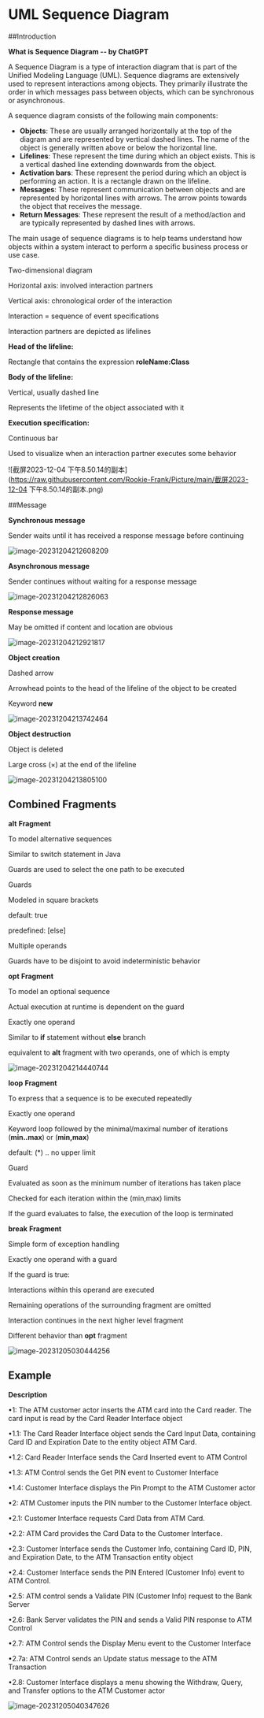 # UML Sequence Diagram

##Introduction

**What is Sequence Diagram -- by ChatGPT**

A Sequence Diagram is a type of interaction diagram that is part of the Unified Modeling Language (UML). Sequence diagrams are extensively used to represent interactions among objects. They primarily illustrate the order in which messages pass between objects, which can be synchronous or asynchronous.

A sequence diagram consists of the following main components:

- **Objects**: These are usually arranged horizontally at the top of the diagram and are represented by vertical dashed lines. The name of the object is generally written above or below the horizontal line.
- **Lifelines**: These represent the time during which an object exists. This is a vertical dashed line extending downwards from the object.
- **Activation bars**: These represent the period during which an object is performing an action. It is a rectangle drawn on the lifeline.
- **Messages**: These represent communication between objects and are represented by horizontal lines with arrows. The arrow points towards the object that receives the message.
- **Return Messages**: These represent the result of a method/action and are typically represented by dashed lines with arrows.

The main usage of sequence diagrams is to help teams understand how objects within a system interact to perform a specific business process or use case.



Two-dimensional diagram 

Horizontal axis: involved interaction partners

Vertical axis: chronological order of the interaction

Interaction = sequence of event specifications



Interaction partners are depicted as lifelines

**Head of the lifeline:**

Rectangle that contains the expression **roleName:Class**



**Body of the lifeline:** 

Vertical, usually dashed line

Represents the lifetime of the object associated with it



**Execution specification:**

Continuous bar

Used to visualize when an interaction partner executes some behavior



![截屏2023-12-04 下午8.50.14的副本](https://raw.githubusercontent.com/Rookie-Frank/Picture/main/截屏2023-12-04 下午8.50.14的副本.png)



##Message

**Synchronous message**

Sender waits until it has received a response message before continuing

![image-20231204212608209](https://raw.githubusercontent.com/Rookie-Frank/Picture/main/image-20231204212608209.png)



**Asynchronous message**

Sender continues without waiting for a response message

![image-20231204212826063](https://raw.githubusercontent.com/Rookie-Frank/Picture/main/image-20231204212826063.png)



**Response message**

May be omitted if content and location are obvious

![image-20231204212921817](https://raw.githubusercontent.com/Rookie-Frank/Picture/main/image-20231204212921817.png)



**Object creation**

Dashed arrow

Arrowhead points to the head of the lifeline of the object to be created

Keyword **new**

![image-20231204213742464](https://raw.githubusercontent.com/Rookie-Frank/Picture/main/image-20231204213742464.png)



**Object destruction**

Object is deleted

Large cross (×) at the end of the lifeline

![image-20231204213805100](https://raw.githubusercontent.com/Rookie-Frank/Picture/main/image-20231204213805100.png)



## Combined Fragments



**alt** **Fragment**

To model alternative sequences

Similar to switch statement in Java

Guards are used to select the one path to be executed

Guards

Modeled in square brackets

default: true

predefined: [else]

Multiple operands

Guards have to be disjoint to avoid indeterministic behavior



**opt** **Fragment**

To model an optional sequence

Actual execution at runtime is dependent on the guard

Exactly one operand

Similar to **if** statement without **else** branch

equivalent to **alt** fragment with two operands, one of which is empty



![image-20231204214440744](https://raw.githubusercontent.com/Rookie-Frank/Picture/main/image-20231204214440744.png)



**loop** **Fragment**

To express that a sequence is to be executed repeatedly

Exactly one operand

Keyword loop followed by the minimal/maximal number of iterations (**min..max**) or (**min,max**)

default: (*) .. no upper limit

Guard 

Evaluated as soon as the minimum number of iterations has taken place

Checked for each iteration within the (min,max) limits

If the guard evaluates to false, the execution of the loop is terminated



**break** **Fragment**

Simple form of exception handling

Exactly one operand with a guard

If the guard is true:

Interactions within this operand are executed

Remaining operations of the surrounding fragment are omitted

Interaction continues in the next higher level fragment

Different behavior than **opt** fragment



![image-20231205030444256](https://raw.githubusercontent.com/Rookie-Frank/Picture/main/image-20231205030444256.png)





## Example

**Description**

•1: The ATM customer actor inserts the ATM card into the Card reader. The card input is read by the Card Reader Interface object

•1.1: The Card Reader Interface object sends the Card Input Data, containing Card ID and Expiration Date to the entity object ATM Card.

•1.2: Card Reader Interface sends the Card Inserted event to ATM Control

•1.3: ATM Control sends the Get PIN event to Customer Interface

•1.4: Customer Interface displays the Pin Prompt to the ATM Customer actor

•2: ATM Customer inputs the PIN number to the Customer Interface object.

•2.1: Customer Interface requests Card Data from ATM Card.

•2.2: ATM Card provides the Card Data to the Customer Interface.

•2.3: Customer Interface sends the Customer Info, containing Card ID, PIN, and Expiration Date, to the ATM Transaction entity object

•2.4: Customer Interface sends the PIN Entered (Customer Info) event to ATM Control. 

•2.5: ATM control sends a Validate PIN (Customer Info) request to the Bank Server

•2.6: Bank Server validates the PIN and sends a Valid PIN response to ATM Control

•2.7: ATM Control sends the Display Menu event to the Customer Interface

•2.7a: ATM Control sends an Update status message to the ATM Transaction

•2.8: Customer Interface displays a menu showing the Withdraw, Query, and Transfer options to the ATM Customer actor



![image-20231205040347626](https://raw.githubusercontent.com/Rookie-Frank/Picture/main/image-20231205040347626.png)











